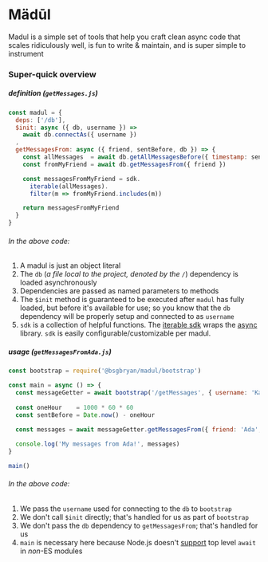 # Mädūl

Madul is a simple set of tools that help you craft clean async code that scales ridiculously well, is fun to write & maintain, and is super simple to instrument

### Super-quick overview

##### definition (`getMessages.js`)
```js
const madul = {
  deps: ['/db'],
  $init: async ({ db, username }) =>
    await db.connectAs({ username })
  ,
  getMessagesFrom: async ({ friend, sentBefore, db }) => {
    const allMessages  = await db.getAllMessagesBefore({ timestamp: sentBefore })
    const fromMyFriend = await db.getMessagesFrom({ friend })

    const messagesFromMyFriend = sdk.
      iterable(allMessages).
      filter(m => fromMyFriend.includes(m))

    return messagesFromMyFriend
  }
}
```
###### In the above code:

1. A madul is just an object literal
1. The `db` (_a file local to the project, denoted by the `/`_) dependency is loaded asynchronously
1. Dependencies are passed as named parameters to methods
1. The `$init` method is guaranteed to be executed after `madul` has fully loaded, but before it's available for use; so you know that the `db` dependency will be properly setup and connected to as `username`
1. `sdk` is a collection of helpful functions. The [iterable sdk](https://github.com/bsgbryan/madul/blob/master/sdk/Iterable.js) wraps the [async](https://www.npmjs.com/package/async) library. `sdk` is easily configurable/customizable per madul.

##### usage (`getMessagesFromAda.js`)
```js
const bootstrap = require('@bsgbryan/madul/bootstrap')

const main = async () => {
  const messageGetter = await bootstrap('/getMessages', { username: 'KatherineJohnson' })
  
  const oneHour    = 1000 * 60 * 60
  const sentBefore = Date.now() - oneHour
  
  const messages = await messageGetter.getMessagesFrom({ friend: 'Ada', sentBefore })

  console.log('My messages from Ada!', messages)
}

main()
```

###### In the above code:

1. We pass the `username` used for connecting to the `db` to `bootstrap`
1. We don't call `$init` directly; that's handled for us as part of `bootstrap`
1. We don't pass the `db` dependency to `getMessagesFrom`; that's handled for us
1. `main` is necessary here because Node.js doesn't [support](https://dev.to/mikeesto/top-level-await-in-node-2jad) top level `await` in _non_-ES modules
